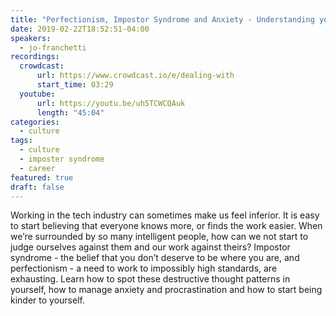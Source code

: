 ```yaml
---
title: "Perfectionism, Impostor Syndrome and Anxiety - Understanding your fears and learning to be kind to yourself"
date: 2019-02-22T18:52:51-04:00
speakers:
  - jo-franchetti
recordings:
  crowdcast:
      url: https://www.crowdcast.io/e/dealing-with
      start_time: 03:29
  youtube:
      url: https://youtu.be/uh5TCWCQAuk
      length: "45:04"
categories:
  - culture
tags:
  - culture
  - imposter syndrome
  - career
featured: true
draft: false
---
```


Working in the tech industry can sometimes make us feel inferior. It is easy to start believing that everyone knows more, or finds the work easier. When we’re surrounded by so many intelligent people, how can we not start to judge ourselves against them and our work against theirs? Impostor syndrome - the belief that you don’t deserve to be where you are, and perfectionism - a need to work to impossibly high standards, are exhausting. Learn how to spot these destructive thought patterns in yourself, how to manage anxiety and procrastination and how to start being kinder to yourself.
